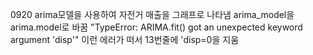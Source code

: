 0920 
arima모델을 사용하여 자전거 매출을 그래프로 나타냄
arima_model을 arima.model로 바꿈
"TypeError: ARIMA.fit() got an unexpected keyword argument 'disp'" 이런 에러가 떠서 13번줄에 'disp=0을 지움
